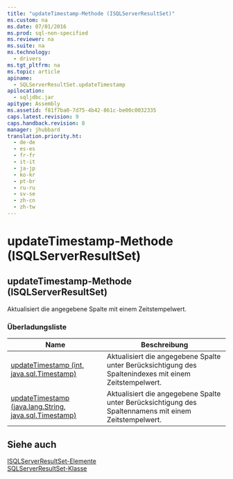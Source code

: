 ```yaml
---
title: "updateTimestamp-Methode (ISQLServerResultSet)"
ms.custom: na
ms.date: 07/01/2016
ms.prod: sql-non-specified
ms.reviewer: na
ms.suite: na
ms.technology: 
  - drivers
ms.tgt_pltfrm: na
ms.topic: article
apiname: 
  - SQLServerResultSet.updateTimestamp
apilocation: 
  - sqljdbc.jar
apitype: Assembly
ms.assetid: f81f7ba0-7d75-4b42-861c-be00c0032335
caps.latest.revision: 9
caps.handback.revision: 8
manager: jhubbard
translation.priority.ht: 
  - de-de
  - es-es
  - fr-fr
  - it-it
  - ja-jp
  - ko-kr
  - pt-br
  - ru-ru
  - sv-se
  - zh-cn
  - zh-tw
---
```

# updateTimestamp-Methode (ISQLServerResultSet)
    
## updateTimestamp\-Methode \(ISQLServerResultSet\)  
 Aktualisiert die angegebene Spalte mit einem Zeitstempelwert.  
  
### Überladungsliste  
  
|Name|Beschreibung|  
|----------|------------------|  
|[updateTimestamp \(int, java.sql.Timestamp\)](../content/updateTimestamp-Method--int--java.sql.Timestamp-.md)|Aktualisiert die angegebene Spalte unter Berücksichtigung des Spaltenindexes mit einem Zeitstempelwert.|  
|[updateTimestamp \(java.lang.String, java.sql.Timestamp\)](../content/updateTimestamp-Method--java.lang.String--java.sql.Timestamp-.md)|Aktualisiert die angegebene Spalte unter Berücksichtigung des Spaltennamens mit einem Zeitstempelwert.|  
  
## Siehe auch  
 [ISQLServerResultSet-Elemente](../content/SQLServerResultSet-Members.md)   
 [SQLServerResultSet-Klasse](../content/SQLServerResultSet-Class.md)  
  
  